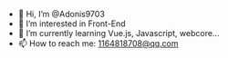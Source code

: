 - 👋 Hi, I’m @Adonis9703
- 👀 I’m interested in Front-End
- 🌱 I’m currently learning Vue.js, Javascript, webcore...
- 📫 How to reach me: 1164818708@qq.com

<!---
Adonis9703/Adonis9703 is a ✨ special ✨ repository because its `README.md` (this file) appears on your GitHub profile.
You can click the Preview link to take a look at your changes.
--->
